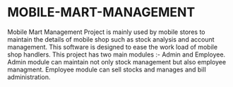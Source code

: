 # MOBILE-MART-MANAGEMENT
Mobile Mart Management Project is mainly used by mobile stores to maintain the details of mobile shop such as stock analysis and account management. This software is designed to ease the work load of mobile shop handlers. This project has two main modules :- Admin and Employee. Admin module can maintain not only stock management but also employee managment. Employee module can sell stocks and manages and bill administration.
